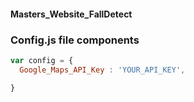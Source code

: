 #### Masters_Website_FallDetect

### Config.js file components
```javascript
var config = {
  Google_Maps_API_Key : 'YOUR_API_KEY',

}
```
